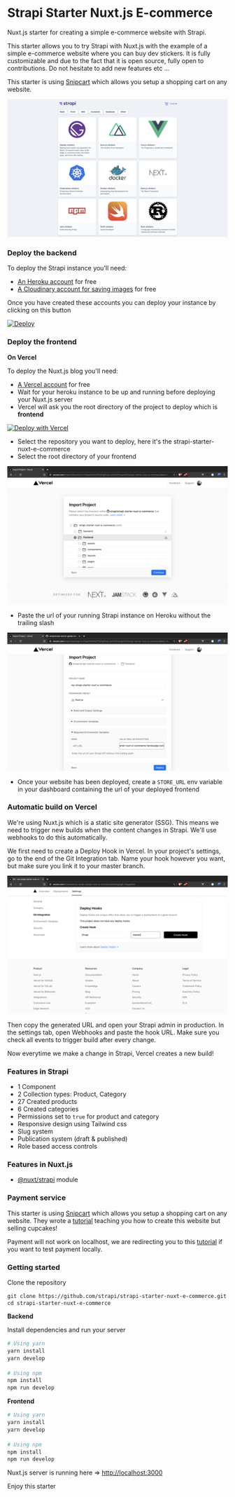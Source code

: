 # Strapi Starter Nuxt.js E-commerce

Nuxt.js starter for creating a simple e-commerce website with Strapi.

This starter allows you to try Strapi with Nuxt.js with the example of a simple e-commerce website where you can buy dev stickers. It is fully customizable and due to the fact that it is open source, fully open to contributions. Do not hesitate to add new features etc ...

This starter is using [Snipcart](https://snipcart.com/) which allows you setup a shopping cart on any website.

![screenshot image](/screenshot.png)

### Deploy the backend

To deploy the Strapi instance you'll need:

- [An Heroku account](https://signup.heroku.com/) for free
- [A Cloudinary account for saving images](https://cloudinary.com/users/register/free) for free

Once you have created these accounts you can deploy your instance by clicking on this button

[![Deploy](https://www.herokucdn.com/deploy/button.svg)](https://heroku.com/deploy?template=https://github.com/strapi/strapi-starter-nuxt-e-commerce)

### Deploy the frontend

**On Vercel**

To deploy the Nuxt.js blog you'll need:

  - [A Vercel account](https://vercel.com/dashboard) for free
  - Wait for your heroku instance to be up and running before deploying your Nuxt.js server
  - Vercel will ask you the root directory of the project to deploy which is **frontend**

[![Deploy with Vercel](https://vercel.com/button)](https://vercel.com/import/git?s=https%3A%2F%2Fgithub.com%2Fstrapi%2Fstrapi-starter-nuxt-e-commerce&env=API_URL&envDescription=Enter%20the%20url%20of%20your%20Strapi%20API%20without%20the%20trailing%20slash&project-name=my-strapi-starter-nuxt-e-commerce)  

  - Select the repository you want to deploy, here it's the strapi-starter-nuxt-e-commerce
  - Select the root directory of your frontend

![Root directory](/medias/vercel-deploy-step-1.png)

  - Paste the url of your running Strapi instance on Heroku without the trailing slash

![Root directory](/medias/vercel-deploy-step-2.png)  

  - Once your website has been deployed, create a `STORE_URL` env variable in your dashboard containing the url of your deployed frontend


### Automatic build on Vercel

We're using Nuxt.js which is a static site generator (SSG). This means we need to trigger new builds when the content changes in Strapi. We'll use webhooks to do this automatically.

We first need to create a Deploy Hook in Vercel. In your project's settings, go to the end of the Git Integration tab. Name your hook however you want, but make sure you link it to your master branch.

![Webhooks vercel](/medias/vercel-deploy-hook.png)

Then copy the generated URL and open your Strapi admin in production. In the settings tab, open Webhooks and paste the hook URL. Make sure you check all events to trigger build after every change.

Now everytime we make a change in Strapi, Vercel creates a new build!

### Features in Strapi

- 1 Component
- 2 Collection types: Product, Category
- 27 Created products
- 6 Created categories
- Permissions set to `true` for product and category
- Responsive design using Tailwind css
- Slug system
- Publication system (draft & published)
- Role based access controls

### Features in Nuxt.js

- [@nuxt/strapi](https://strapi.nuxtjs.org/) module

### Payment service

This starter is using [Snipcart](https://snipcart.com/) which allows you setup a shopping cart on any website.
They wrote a [tutorial](https://snipcart.com/blog/strapi-nuxt-ecommerce-tutorial) teaching you how to create this website but selling cupcakes!

Payment will not work on localhost, we are redirecting you to this [tutorial](https://snipcart.com/blog/develop-a-snipcart-powered-website-locally-using-ngrok) if you want to test payment locally.

### Getting started

Clone the repository

```
git clone https://github.com/strapi/strapi-starter-nuxt-e-commerce.git
cd strapi-starter-nuxt-e-commerce
```

**Backend**

Install dependencies and run your server

```bash
# Using yarn
yarn install
yarn develop

# Using npm
npm install
npm run develop
```

**Frontend**

```bash
# Using yarn
yarn install
yarn develop

# Using npm
npm install
npm run develop
```

Nuxt.js server is running here => [http://localhost:3000](http://localhost:3000)

Enjoy this starter
